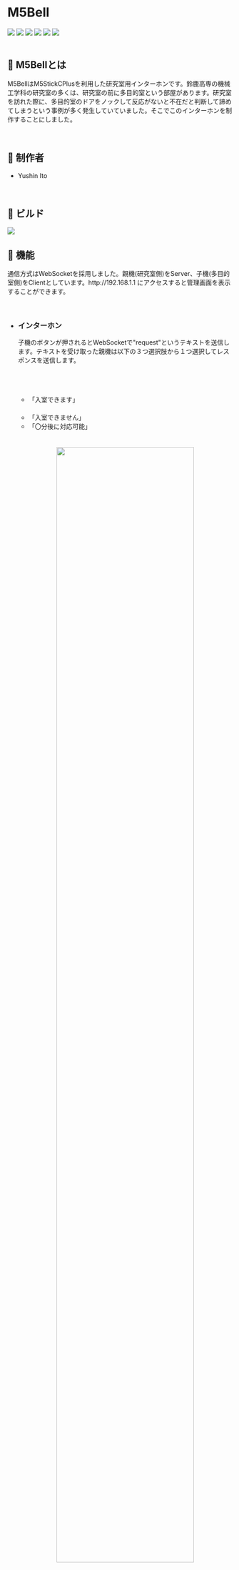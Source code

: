 <h1>M5Bell</h1>

<div align="left">
  <img src="https://img.shields.io/badge/version-1.0.0-red.svg">
  <img src="https://img.shields.io/github/actions/workflow/status/yushin-ito/M5Bell/server.yml?label=build(server)">
  <img src="https://img.shields.io/github/actions/workflow/status/yushin-ito/M5Bell/client.yml?label=build(client)">
  <img src="https://img.shields.io/github/stars/yushin-ito/M5Bell?color=yellow">
  <img src="https://img.shields.io/github/commit-activity/t/yushin-ito/M5Bell">
  <img src="https://img.shields.io/badge/license-MIT-green">
</div>

<br>

<h2>📝 M5Bellとは</h2>
<P>M5BellはM5StickCPlusを利用した研究室用インターホンです。鈴鹿高専の機械工学科の研究室の多くは、研究室の前に多目的室という部屋があります。研究室を訪れた際に、多目的室のドアをノックして反応がないと不在だと判断して諦めてしまうという事例が多く発生していていました。そこでこのインターホンを制作することにしました。</p>

<br>

<h2>👀 制作者</h2>
<ul>
  <li>Yushin Ito</li>
</ul>

<br>

<h2>🔧 ビルド</h2>
<a href="https://open.vscode.dev/yushin-ito/M5Bell">
  <img src="https://img.shields.io/static/v1?logo=visualstudiocode&label=&message=Open%20in%20Visual%20Studio%20Code&labelColor=2c2c32&color=007acc&logoColor=007acc">
</a>

<br>

<h2>🚀 機能</h2>
<p>通信方式はWebSocketを採用しました。親機(研究室側)をServer、子機(多目的室側)をClientとしています。http://192.168.1.1 にアクセスすると管理画面を表示することができます。</p>
<br>
<ul>
  <li>
    <h3>インターホン</h3>
    <p>子機のボタンが押されるとWebSocketで"request"というテキストを送信します。テキストを受け取った親機は以下の３つ選択肢から１つ選択してレスポンスを送信します。</p> 
  </li>
　<ul>
　　<li>「入室できます」</li>
　　<li>「入室できません」</li>
    <li>「〇分後に対応可能」</li>
　</ul> 
  <br>
  <div align="center">
    <picture>
      <source media="(prefers-color-scheme: dark)" srcset="https://github.com/yushin-ito/M5Bell/assets/75526539/41f8a228-e465-42c2-b5a1-48dbbc69adfb">
      <img src="https://github.com/yushin-ito/M5Bell/assets/75526539/09f81e20-2331-4669-a9d0-7c50d7a3196c" width="80%">
    </picture>
  </div>
  <br>
  <br>
  <li>
    <h3>ログ</h3>
    <p>Webサイトからログを確認することができます。</p>
  </li>
  <br>
  <div align="center">
    <picture>
      <source media="(prefers-color-scheme: dark)" srcset="https://github.com/yushin-ito/M5Bell/assets/75526539/57719a8a-866d-445b-a9b4-acd6cbd068b5">
      <img src="https://github.com/yushin-ito/M5Bell/assets/75526539/4f90a3ce-87a0-49b2-aa28-8bc7768cac16" width="80%">
    </picture>
  </div>
  <br>
  <br>
  <li>
    <h3>時刻合わせ</h3>
    <p>WebサイトからWiFiを利用して時刻合わせをすることができます。</p>
  </li>
  <br>
  <div align="center">
    <picture>
      <source media="(prefers-color-scheme: dark)" srcset="https://github.com/yushin-ito/M5Bell/assets/75526539/5483e85e-f298-4f51-beb4-5671c12911d2">
    <img src="https://github.com/yushin-ito/M5Bell/assets/75526539/0b5d730f-5b7e-45e6-8fca-73d9d7c5f392" width="80%">
    </picture>
  </div>
</ul>

<br>

<h2>📜 ライセンス</h2>
<a href="https://github.com/yushin-ito/M5Bell/blob/main/LICENSE">MIT License<a>
